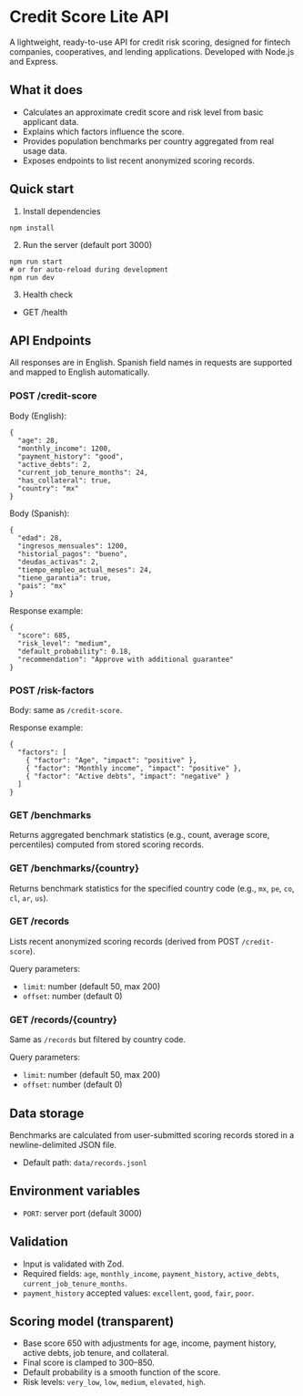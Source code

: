 # Credit Score Lite API

A lightweight, ready-to-use API for credit risk scoring, designed for fintech companies, cooperatives, and lending applications. Developed with Node.js and Express.

## What it does

- Calculates an approximate credit score and risk level from basic applicant data.
- Explains which factors influence the score.
- Provides population benchmarks per country aggregated from real usage data.
- Exposes endpoints to list recent anonymized scoring records.

## Quick start

1. Install dependencies

```
npm install
```

2. Run the server (default port 3000)

```
npm run start
# or for auto-reload during development
npm run dev
```

3. Health check

- GET /health

## API Endpoints

All responses are in English. Spanish field names in requests are supported and mapped to English automatically.

### POST /credit-score

Body (English):

```
{
  "age": 28,
  "monthly_income": 1200,
  "payment_history": "good",
  "active_debts": 2,
  "current_job_tenure_months": 24,
  "has_collateral": true,
  "country": "mx"
}
```

Body (Spanish):

```
{
  "edad": 28,
  "ingresos_mensuales": 1200,
  "historial_pagos": "bueno",
  "deudas_activas": 2,
  "tiempo_empleo_actual_meses": 24,
  "tiene_garantia": true,
  "pais": "mx"
}
```

Response example:

```
{
  "score": 685,
  "risk_level": "medium",
  "default_probability": 0.18,
  "recommendation": "Approve with additional guarantee"
}
```

### POST /risk-factors

Body: same as `/credit-score`.

Response example:

```
{
  "factors": [
    { "factor": "Age", "impact": "positive" },
    { "factor": "Monthly income", "impact": "positive" },
    { "factor": "Active debts", "impact": "negative" }
  ]
}
```

### GET /benchmarks

Returns aggregated benchmark statistics (e.g., count, average score, percentiles) computed from stored scoring records.

### GET /benchmarks/{country}

Returns benchmark statistics for the specified country code (e.g., `mx`, `pe`, `co`, `cl`, `ar`, `us`).

### GET /records

Lists recent anonymized scoring records (derived from POST `/credit-score`).

Query parameters:

- `limit`: number (default 50, max 200)
- `offset`: number (default 0)

### GET /records/{country}

Same as `/records` but filtered by country code.

Query parameters:

- `limit`: number (default 50, max 200)
- `offset`: number (default 0)

## Data storage

Benchmarks are calculated from user-submitted scoring records stored in a newline-delimited JSON file.

- Default path: `data/records.jsonl`

## Environment variables

- `PORT`: server port (default 3000)

## Validation

- Input is validated with Zod.
- Required fields: `age`, `monthly_income`, `payment_history`, `active_debts`, `current_job_tenure_months`.
- `payment_history` accepted values: `excellent`, `good`, `fair`, `poor`.

## Scoring model (transparent)

- Base score 650 with adjustments for age, income, payment history, active debts, job tenure, and collateral.
- Final score is clamped to 300–850.
- Default probability is a smooth function of the score.
- Risk levels: `very_low`, `low`, `medium`, `elevated`, `high`.
